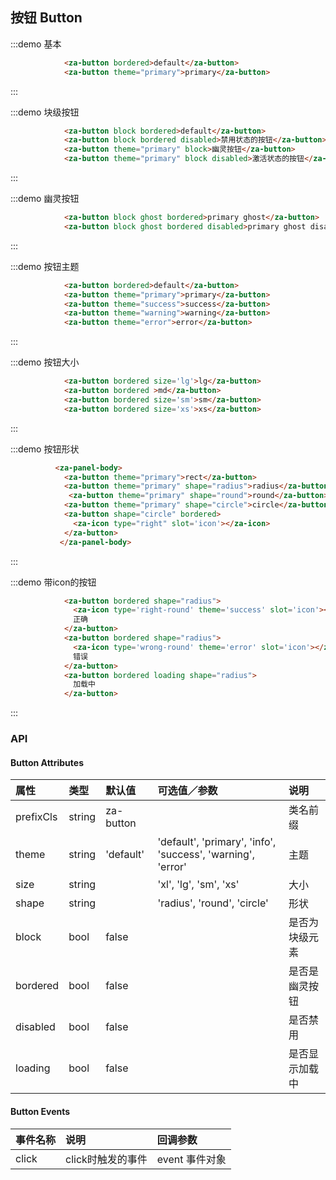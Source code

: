 ## 按钮 Button

:::demo 基本
```html
            <za-button bordered>default</za-button>
            <za-button theme="primary">primary</za-button>
```
:::

:::demo 块级按钮
```html
            <za-button block bordered>default</za-button>
            <za-button block bordered disabled>禁用状态的按钮</za-button>
            <za-button theme="primary" block>幽灵按钮</za-button>
            <za-button theme="primary" block disabled>激活状态的按钮</za-button>
```
:::

:::demo 幽灵按钮
```html
            <za-button block ghost bordered>primary ghost</za-button>
            <za-button block ghost bordered disabled>primary ghost disabled</za-button>
```
:::

:::demo 按钮主题
```html
            <za-button bordered>default</za-button>
            <za-button theme="primary">primary</za-button>
            <za-button theme="success">success</za-button>
            <za-button theme="warning">warning</za-button>
            <za-button theme="error">error</za-button>
```
:::

:::demo 按钮大小
```html
            <za-button bordered size='lg'>lg</za-button>
            <za-button bordered >md</za-button>
            <za-button bordered size='sm'>sm</za-button>
            <za-button bordered size='xs'>xs</za-button>
```
:::

:::demo 按钮形状
```html
          <za-panel-body>
            <za-button theme="primary">rect</za-button>
            <za-button theme="primary" shape="radius">radius</za-button>
             <za-button theme="primary" shape="round">round</za-button>
            <za-button theme="primary" shape="circle">circle</za-button>
            <za-button shape="circle" bordered>
              <za-icon type="right" slot='icon'></za-icon>
            </za-button>
           </za-panel-body>
```
:::

:::demo 带icon的按钮
```html
            <za-button bordered shape="radius">
              <za-icon type='right-round' theme='success' slot='icon'></za-icon>
              正确
            </za-button>
            <za-button bordered shape="radius">
              <za-icon type='wrong-round' theme='error' slot='icon'></za-icon>
              错误
            </za-button>
            <za-button bordered loading shape="radius">
              加载中
            </za-button>
```
:::

### API

#### Button Attributes

| 属性 | 类型 | 默认值 | 可选值／参数 | 说明 |
| :--- | :--- | :--- | :--- | :--- |
| prefixCls | string | za-button | | 类名前缀 |
| theme | string | 'default' | 'default', 'primary', 'info', 'success', 'warning', 'error' | 主题 |
| size | string | | 'xl', 'lg', 'sm', 'xs' | 大小 |
| shape | string | | 'radius', 'round', 'circle' | 形状 |
| block | bool | false | | 是否为块级元素 |
| bordered | bool | false | | 是否是幽灵按钮 |
| disabled | bool | false | | 是否禁用 |
| loading | bool | false | | 是否显示加载中 |

#### Button Events

| 事件名称 | 说明 | 回调参数 |
| :--- | :--- | :--- |
| click | click时触发的事件 | event 事件对象 |
